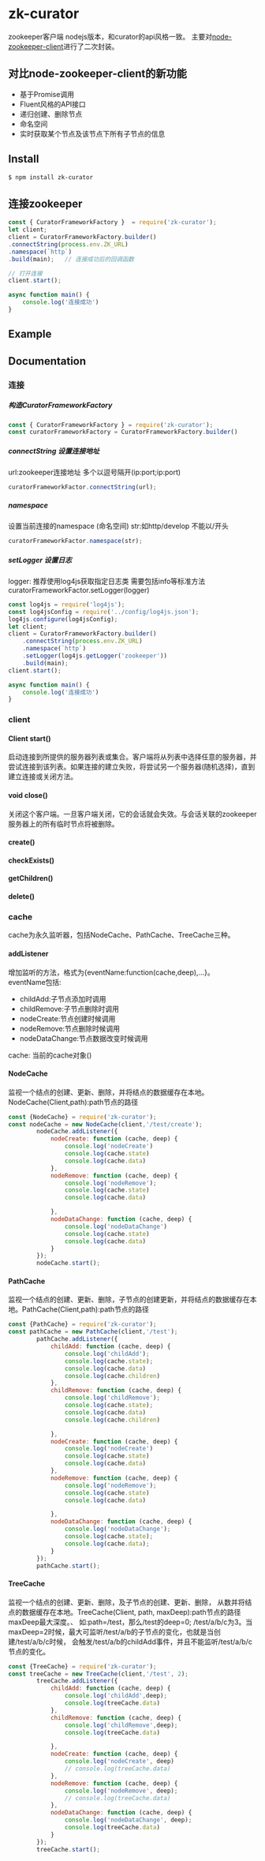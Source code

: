 # zk-curator
zookeeper客户端 nodejs版本，和curator的api风格一致。
主要对[node-zookeeper-client](https://github.com/alexguan/node-zookeeper-client)进行了二次封装。

## 对比node-zookeeper-client的新功能
- 基于Promise调用
- Fluent风格的API接口
- 递归创建、删除节点
- 命名空间
- 实时获取某个节点及该节点下所有子节点的信息 
## Install

```bash
$ npm install zk-curator
```
## 连接zookeeper
```js
const { CuratorFrameworkFactory }  = require('zk-curator');
let client;
client = CuratorFrameworkFactory.builder()
.connectString(process.env.ZK_URL)
.namespace(`http`)
.build(main);   // 连接成功后的回调函数

// 打开连接
client.start();

async function main() {
	console.log('连接成功')
}

```

## Example





## Documentation
### 连接
##### 构造CuratorFrameworkFactory
```js
const { CuratorFrameworkFactory } = require('zk-curator');
const curatorFrameworkFactory = CuratorFrameworkFactory.builder()

```

##### connectString 设置连接地址 
url:zookeeper连接地址 多个以逗号隔开(ip:port;ip:port)
```js
curatorFrameworkFactor.connectString(url);
```

##### namespace 
设置当前连接的namespace (命名空间)
str:如http/develop  不能以/开头
```js
curatorFrameworkFactor.namespace(str);
```


##### setLogger 设置日志 
logger: 推荐使用log4js获取指定日志类 需要包括info等标准方法</br>
curatorFrameworkFactor.setLogger(logger)</br>
```js
const log4js = require('log4js');
const log4jsConfig = require('../config/log4js.json');
log4js.configure(log4jsConfig);
let client;
client = CuratorFrameworkFactory.builder()
    .connectString(process.env.ZK_URL)
    .namespace(`http`)
    .setLogger(log4js.getLogger('zookeeper'))
    .build(main);
client.start();

async function main() {
	console.log('连接成功')
}

```

### client

#### Client start()
启动连接到所提供的服务器列表或集合。客户端将从列表中选择任意的服务器，并尝试连接到该列表。如果连接的建立失败，将尝试另一个服务器(随机选择)，直到建立连接或关闭方法。

#### void close()
关闭这个客户端。一旦客户端关闭，它的会话就会失效。与会话关联的zookeeper服务器上的所有临时节点将被删除。

#### create()
#### checkExists()
#### getChildren()
#### delete()


### cache
cache为永久监听器，包括NodeCache、PathCache、TreeCache三种。
#### addListener
增加监听的方法，格式为{eventName:function(cache,deep),...}。<br>
eventName包括:
- childAdd:子节点添加时调用
- childRemove:子节点删除时调用
- nodeCreate:节点创建时候调用
- nodeRemove:节点删除时候调用
- nodeDataChange:节点数据改变时候调用

cache: 当前的cache对象()
#### NodeCache
监视一个结点的创建、更新、删除，并将结点的数据缓存在本地。NodeCache(Client,path):path节点的路径
```js
const {NodeCache} = require('zk-curator');
const nodeCache = new NodeCache(client,'/test/create');
        nodeCache.addListener({
            nodeCreate: function (cache, deep) {
                console.log('nodeCreate')
                console.log(cache.state)
                console.log(cache.data)
            },
            nodeRemove: function (cache, deep) {
                console.log('nodeRemove');
                console.log(cache.state)
                console.log(cache.data)

            },
            nodeDataChange: function (cache, deep) {
                console.log('nodeDataChange')
                console.log(cache.state)
                console.log(cache.data)
            }
        });
        nodeCache.start();
```

#### PathCache
监视一个结点的创建、更新、删除，子节点的创建更新，并将结点的数据缓存在本地。PathCache(Client,path):path节点的路径
```js
const {PathCache} = require('zk-curator');
const pathCache = new PathCache(client,'/test');
        pathCache.addListener({
            childAdd: function (cache, deep) {
                console.log('childAdd');
                console.log(cache.state);
                console.log(cache.data)
                console.log(cache.children)
            },
            childRemove: function (cache, deep) {
                console.log('childRemove');
                console.log(cache.state);
                console.log(cache.data)
                console.log(cache.children)

            },
            nodeCreate: function (cache, deep) {
                console.log('nodeCreate')
                console.log(cache.state)
                console.log(cache.data)
            },
            nodeRemove: function (cache, deep) {
                console.log('nodeRemove');
                console.log(cache.state)
                console.log(cache.data)

            },
            nodeDataChange: function (cache, deep) {
                console.log('nodeDataChange');
                console.log(cache.state);
                console.log(cache.data);
            }
        });
        pathCache.start();

```

#### TreeCache
监视一个结点的创建、更新、删除，及子节点的创建、更新、删除， 从数并将结点的数据缓存在本地。TreeCache(Client, path, maxDeep):path节点的路径 maxDeep最大深度。、
如:path=/test，那么/test的deep=0; /test/a/b/c为3。当maxDeep=2时候，最大可监听/test/a/b的子节点的变化，也就是当创建/test/a/b/c时候，
会触发/test/a/b的childAdd事件，并且不能监听/test/a/b/c节点的变化。
 
```js
const {TreeCache} = require('zk-curator');
const treeCache = new TreeCache(client,'/test', 2);
        treeCache.addListener({
            childAdd: function (cache, deep) {
                console.log('childAdd',deep);
                console.log(treeCache.data)
            },
            childRemove: function (cache, deep) {
                console.log('childRemove',deep);
                console.log(treeCache.data)

            },
            nodeCreate: function (cache, deep) {
                console.log('nodeCreate', deep)
                // console.log(treeCache.data)
            },
            nodeRemove: function (cache, deep) {
                console.log('nodeRemove', deep);
                // console.log(treeCache.data)
            },
            nodeDataChange: function (cache, deep) {
                console.log('nodeDataChange', deep);
                console.log(treeCache.data)
            }
        });
        treeCache.start();
```